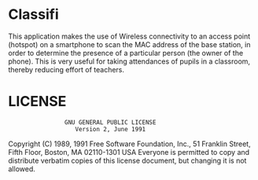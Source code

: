 # Classifi

This application makes the use of Wireless connectivity to an access point (hotspot) on a smartphone to scan the MAC address of the base station, in order to determine the presence of a particular person (the owner of the phone). This is very useful for taking attendances of pupils in a classroom, thereby reducing effort of teachers.

# LICENSE

                    GNU GENERAL PUBLIC LICENSE
                       Version 2, June 1991

 Copyright (C) 1989, 1991 Free Software Foundation, Inc.,
 51 Franklin Street, Fifth Floor, Boston, MA 02110-1301 USA
 Everyone is permitted to copy and distribute verbatim copies
of this license document, but changing it is not allowed.
